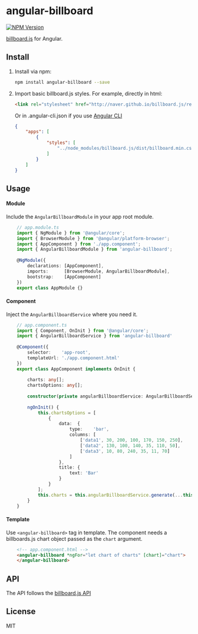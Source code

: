 # angular-billboard #

[![NPM Version](http://img.shields.io/npm/v/angular-billboard.svg?style=flat)](https://www.npmjs.com/package/angular-billboard)

[billboard.js](https://naver.github.io/billboard.js/) for Angular.

## Install ##
1. Install via npm:

    ```bash
    npm install angular-billboard --save
    ```
    
2. Import basic billboard.js styles. For example, directly in html:

    ```html
    <link rel="stylesheet" href="http://naver.github.io/billboard.js/release/latest/dist/billboard.min.css">
    ```
    
    Or in .angular-cli.json if you use [Angular CLI](https://cli.angular.io/)
    ```json
    {
        "apps": [
            {
                "styles": [
                    "../node_modules/billboard.js/dist/billboard.min.css"
                ]
            }
        ]
    }
    ```
    
## Usage ##

#### Module ####

Include the `AngularBillboardModule` in your app root module.

```typescript
    // app.module.ts 
    import { NgModule } from '@angular/core';
    import { BrowserModule } from '@angular/platform-browser';
    import { AppComponent } from './app.component';
    import { AngularBillboardModule } from 'angular-billboard';
    
    @NgModule({
        declarations: [AppComponent],
        imports:      [BrowserModule, AngularBillboardModule],
        bootstrap:    [AppComponent]
    })
    export class AppModule {}
``` 

#### Component ####

Inject the `AngularBillboardService` where you need it.

```typescript
    // app.component.ts
    import { Component, OnInit } from '@angular/core';
    import { AngularBillboardService } from 'angular-billboard'
    
    @Component({
        selector:    'app-root',
        templateUrl: './app.component.html'
    })
    export class AppComponent implements OnInit {
        
        charts: any[];
        chartsOptions: any[];
        
        constructor(private angularBillboardService: AngularBillboardService) {}
        
        ngOnInit() {
            this.chartsOptions = [
                {
                    data:  {
                        type:    'bar',
                        columns: [
                            ['data1', 30, 200, 100, 170, 150, 250],
                            ['data2', 130, 100, 140, 35, 110, 50],
                            ['data3', 10, 80, 240, 35, 11, 70]
                        ]
                    },
                    title: {
                        text: 'Bar'
                    }
                }
            ];
            this.charts = this.angularBillboardService.generate(...this.chartsOptions);
        }
    }
```

#### Template ####

Use `<angular-billboard>` tag in template. The component needs a billboards.js chart object passed as the `chart` argument.

```html
    <!-- app.component.html -->
    <angular-billboard *ngFor="let chart of charts" [chart]="chart">
    </angular-billboard>
```

## API ##

The API follows the [billboard.js API](https://naver.github.io/billboard.js/release/latest/doc/)

## License ##

MIT
